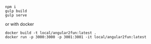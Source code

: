 ```
npm i
gulp build
gulp serve
```

or with docker

```
docker build -t local/angular2fun:latest .
docker run -p 3000:3000 -p 3001:3001 -it local/angular2fun:latest
```
